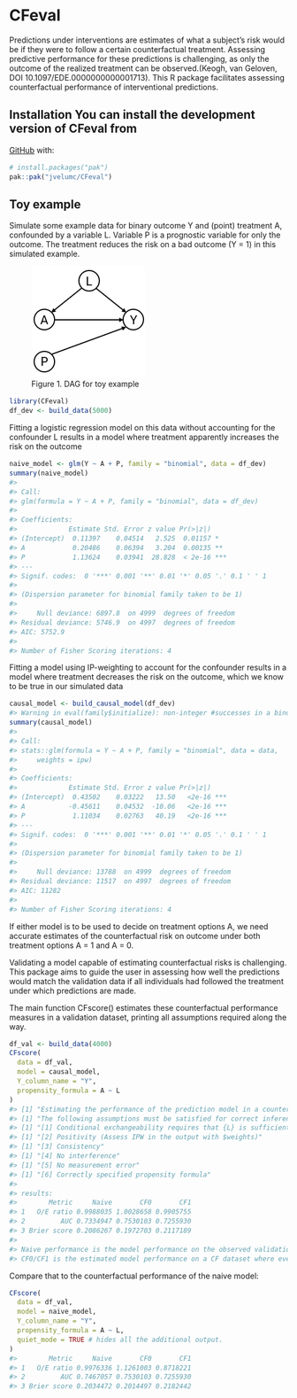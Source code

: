 
<!-- README.md is generated from README.Rmd. Please edit that file -->

# CFeval <!-- badges: start --> <!-- badges: end -->

Predictions under interventions are estimates of what a subject’s risk
would be if they were to follow a certain counterfactual treatment.
Assessing predictive performance for these predictions is challenging,
as only the outcome of the realized treatment can be observed.(Keogh,
van Geloven, DOI 10.1097/EDE.0000000000001713). This R package
facilitates assessing counterfactual performance of interventional
predictions.

## Installation You can install the development version of CFeval from

[GitHub](https://github.com/) with:

``` r
# install.packages("pak")
pak::pak("jvelumc/CFeval")
```

## Toy example

Simulate some example data for binary outcome Y and (point) treatment A,
confounded by a variable L. Variable P is a prognostic variable for only
the outcome. The treatment reduces the risk on a bad outcome (Y = 1) in
this simulated example.

<figure>
<img src="man/figures/dag.png" alt="Figure 1. DAG for toy example" />
<figcaption aria-hidden="true">Figure 1. DAG for toy
example</figcaption>
</figure>

``` r
library(CFeval)
df_dev <- build_data(5000)
```

Fitting a logistic regression model on this data without accounting for
the confounder L results in a model where treatment apparently increases
the risk on the outcome

``` r
naive_model <- glm(Y ~ A + P, family = "binomial", data = df_dev)
summary(naive_model)
#> 
#> Call:
#> glm(formula = Y ~ A + P, family = "binomial", data = df_dev)
#> 
#> Coefficients:
#>             Estimate Std. Error z value Pr(>|z|)    
#> (Intercept)  0.11397    0.04514   2.525  0.01157 *  
#> A            0.20486    0.06394   3.204  0.00135 ** 
#> P            1.13624    0.03941  28.828  < 2e-16 ***
#> ---
#> Signif. codes:  0 '***' 0.001 '**' 0.01 '*' 0.05 '.' 0.1 ' ' 1
#> 
#> (Dispersion parameter for binomial family taken to be 1)
#> 
#>     Null deviance: 6897.8  on 4999  degrees of freedom
#> Residual deviance: 5746.9  on 4997  degrees of freedom
#> AIC: 5752.9
#> 
#> Number of Fisher Scoring iterations: 4
```

Fitting a model using IP-weighting to account for the confounder results
in a model where treatment decreases the risk on the outcome, which we
know to be true in our simulated data

``` r
causal_model <- build_causal_model(df_dev)
#> Warning in eval(family$initialize): non-integer #successes in a binomial glm!
summary(causal_model)
#> 
#> Call:
#> stats::glm(formula = Y ~ A + P, family = "binomial", data = data, 
#>     weights = ipw)
#> 
#> Coefficients:
#>             Estimate Std. Error z value Pr(>|z|)    
#> (Intercept)  0.43502    0.03222   13.50   <2e-16 ***
#> A           -0.45611    0.04532  -10.06   <2e-16 ***
#> P            1.11034    0.02763   40.19   <2e-16 ***
#> ---
#> Signif. codes:  0 '***' 0.001 '**' 0.01 '*' 0.05 '.' 0.1 ' ' 1
#> 
#> (Dispersion parameter for binomial family taken to be 1)
#> 
#>     Null deviance: 13788  on 4999  degrees of freedom
#> Residual deviance: 11517  on 4997  degrees of freedom
#> AIC: 11282
#> 
#> Number of Fisher Scoring iterations: 4
```

If either model is to be used to decide on treatment options A, we need
accurate estimates of the counterfactual risk on outcome under both
treatment options A = 1 and A = 0.

Validating a model capable of estimating counterfactual risks is
challenging. This package aims to guide the user in assessing how well
the predictions would match the validation data if all individuals had
followed the treatment under which predictions are made.

The main function CFscore() estimates these counterfactual performance
measures in a validation dataset, printing all assumptions required
along the way.

``` r
df_val <- build_data(4000)
CFscore(
  data = df_val,
  model = causal_model, 
  Y_column_name = "Y", 
  propensity_formula = A ~ L
)
#> [1] "Estimating the performance of the prediction model in a counterfactual (CF) dataset where everyone received treatment and a CF dataset where nobody received treatment."
#> [1] "The following assumptions must be satisfied for correct inference:"
#> [1] "[1] Conditional exchangeability requires that {L} is sufficient to adjust for confounding and selection bias between A and Y."
#> [1] "[2] Positivity (Assess IPW in the output with $weights)"
#> [1] "[3] Consistency"
#> [1] "[4] No interference"
#> [1] "[5] No measurement error"
#> [1] "[6] Correctly specified propensity formula"
#> 
#> results:
#>        Metric     Naive       CF0       CF1
#> 1   O/E ratio 0.9988035 1.0028658 0.9905755
#> 2         AUC 0.7334947 0.7530103 0.7255930
#> 3 Brier score 0.2086267 0.1972703 0.2117189
#> 
#> Naive performance is the model performance on the observed validation data.
#> CF0/CF1 is the estimated model performance on a CF dataset where everyone was untreated/treated, respectively.
```

Compare that to the counterfactual performance of the naive model:

``` r
CFscore(
  data = df_val,
  model = naive_model,
  Y_column_name = "Y",
  propensity_formula = A ~ L,
  quiet_mode = TRUE # hides all the additional output.
)
#>        Metric     Naive       CF0       CF1
#> 1   O/E ratio 0.9976336 1.1261003 0.8718221
#> 2         AUC 0.7467057 0.7530103 0.7255930
#> 3 Brier score 0.2034472 0.2014497 0.2182442
```
